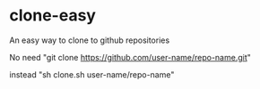clone-easy
==========
An easy way to clone to github repositories

No need "git clone https://github.com/user-name/repo-name.git"

instead "sh clone.sh user-name/repo-name"
